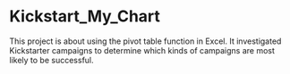 # Kickstart_My_Chart

This project is about using the pivot table function in Excel. It investigated Kickstarter campaigns to determine which kinds of campaigns are most likely to be successful.
